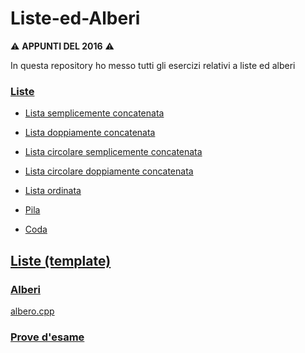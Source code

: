 # Liste-ed-Alberi

:warning: **APPUNTI DEL 2016** :warning:

In questa repository ho messo tutti gli esercizi relativi a liste ed alberi

### [Liste](https://github.com/Helias/Esercizi-Programmazione-su-Liste-ed-Alberi/tree/master/Liste)

- [Lista semplicemente concatenata](https://github.com/Helias/Esercizi-Programmazione-su-Liste-ed-Alberi/blob/master/Liste/listasemplice.cpp)
- [Lista doppiamente concatenata](https://github.com/Helias/Esercizi-Programmazione-su-Liste-ed-Alberi/blob/master/Liste/listadoppia.cpp)

- [Lista circolare semplicemente concatenata](https://github.com/Helias/Esercizi-Programmazione-su-Liste-ed-Alberi/blob/master/Liste/listasemplice%20circolare.cpp)
- [Lista circolare doppiamente concatenata](https://github.com/Helias/Esercizi-Programmazione-su-Liste-ed-Alberi/blob/master/Liste/listadoppia%20circolare.cpp)

- [Lista ordinata](https://github.com/Helias/Esercizi-Programmazione-su-Liste-ed-Alberi/blob/master/Liste/ListaOrdinata.cpp)

- [Pila](https://github.com/Helias/Esercizi-Programmazione-su-Liste-ed-Alberi/blob/master/Liste/Pila%20%28stack%29.cpp)
- [Coda](https://github.com/Helias/Esercizi-Programmazione-su-Liste-ed-Alberi/blob/master/Liste/Coda.cpp)

## [Liste (template)](https://github.com/Helias/Esercizi-Programmazione-su-Liste-ed-Alberi/tree/master/Liste%20(template))

### [Alberi](https://github.com/Helias/Esercizi-Programmazione-su-Liste-ed-Alberi/tree/master/Alberi)

[albero.cpp](https://github.com/Helias/Esercizi-Programmazione-su-Liste-ed-Alberi/blob/master/Alberi/albero.cpp)

### [Prove d'esame](https://github.com/Helias/Esercizi-Programmazione-su-Liste-ed-Alberi/tree/master/Prove%20d%27esame)
